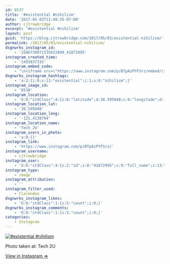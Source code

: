 ```yaml
---
id: 8537
title: '#existential #nihilism'
date: '2017-05-03T11:48:35-07:00'
author: cjtrowbridge
excerpt: '#existential #nihilism'
layout: post
guid: 'https://blog.cjtrowbridge.com/2017/05/03/existential-nihilism/'
permalink: /2017/05/03/existential-nihilism/
dsgnwrks_instagram_id:
    - '1506739071535622899_41872995'
instagram_created_time:
    - '1493837315'
instagram_embed_code:
    - "\n<iframe src=\"https://www.instagram.com/p/BTpAzPYFSrz/embed/\" width=\"612\" height=\"710\" frameborder=\"0\" scrolling=\"no\" allowtransparency=\"true\" class=\"insta-image-embed\"></iframe>\n"
dsgnwrks_instagram_hashtags:
    - 'a:2:{i:0;s:11:"existential";i:1;s:8:"nihilism";}'
instagram_image_id:
    - '8538'
instagram_location:
    - 'O:8:"stdClass":4:{s:8:"latitude";d:38.595048;s:9:"longitude";d:-121.4138794;s:4:"name";s:7:"Tech 2U";s:2:"id";i:1003051129;}'
instagram_location_lat:
    - '38.595048'
instagram_location_long:
    - '-121.4138794'
instagram_location_name:
    - 'Tech 2U'
instagram_users_in_photo:
    - 'a:0:{}'
instagram_link:
    - 'https://www.instagram.com/p/BTpAzPYFSrz/'
instagram_username:
    - cjtrowbridge
instagram_user:
    - 'O:8:"stdClass":4:{s:2:"id";s:8:"41872995";s:9:"full_name";s:13:"CJ Trowbridge";s:15:"profile_picture";s:96:"https://scontent.cdninstagram.com/t51.2885-19/s150x150/13724650_1188772791164794_142557231_a.jpg";s:8:"username";s:12:"cjtrowbridge";}'
instagram_type:
    - image
instagram_attribution:
    - ''
instagram_filter_used:
    - Clarendon
dsgnwrks_instagram_likes:
    - 'O:8:"stdClass":1:{s:5:"count";i:0;}'
dsgnwrks_instagram_comments:
    - 'O:8:"stdClass":1:{s:5:"count";i:0;}'
categories:
    - Instagram
---
```


[![#existential #nihilism](https://blog.cjtrowbridge.com/wp-content/uploads/2017/05/1493837315-1-1.jpg)](https://www.instagram.com/p/BTpAzPYFSrz/)

Photo taken at: Tech 2U

[View in Instagram ⇒](https://www.instagram.com/p/BTpAzPYFSrz/)